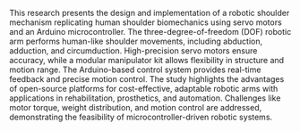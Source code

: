 This research presents the design and implementation of a robotic shoulder mechanism replicating human shoulder biomechanics using servo motors and an Arduino microcontroller. The three-degree-of-freedom (DOF) robotic arm performs human-like shoulder movements, including abduction, adduction, and circumduction. High-precision servo motors ensure accuracy, while a modular manipulator kit allows flexibility in structure and motion range. The Arduino-based control system provides real-time feedback and precise motion control. The study highlights the advantages of open-source platforms for cost-effective, adaptable robotic arms with applications in rehabilitation, prosthetics, and automation. Challenges like motor torque, weight distribution, and motion control are addressed, demonstrating the feasibility of microcontroller-driven robotic systems.
